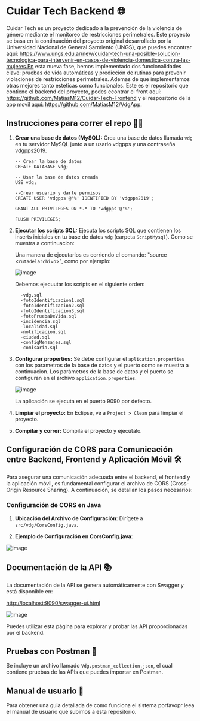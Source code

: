 # Cuidar Tech Backend 🌐

Cuidar Tech es un proyecto dedicado a la prevención de la violencia de género mediante el monitoreo de restricciones perimetrales. Este proyecto se basa en la continuación del proyecto original desarrollado por la Universidad Nacional de General Sarmiento (UNGS), que puedes encontrar aquí: https://www.ungs.edu.ar/new/cuidar-tech-una-posible-solucion-tecnologica-para-intervenir-en-casos-de-violencia-domestica-contra-las-mujeres.En esta nueva fase, hemos implementado dos funcionalidades clave: pruebas de vida automáticas y predicción de rutinas para prevenir violaciones de restricciones perimetrales. Ademas de que implementamos otras mejores tanto esteticas como funcionales. Este es el repositorio que contiene el backend del proyecto, podes econtrar el front aquí: https://github.com/MatiasM12/Cuidar-Tech-Frontend y el respositorio de la app movil aqui: https://github.com/MatiasM12/VdgApp.

## Instrucciones para correr el repo 👨‍🏫

1. **Crear una base de datos (MySQL):** Crea una base de datos llamada `vdg` en tu servidor MySQL junto a un usario vdgpps y una contraseña vdgpps2019.
   ```
   -- Crear la base de datos
   CREATE DATABASE vdg;
      
   -- Usar la base de datos creada
   USE vdg;

   --Crear usuario y darle permisos
   CREATE USER 'vdgpps'@'%' IDENTIFIED BY 'vdgpps2019';

   GRANT ALL PRIVILEGES ON *.* TO 'vdgpps'@'%';
    
   FLUSH PRIVILEGES;
   ```

3. **Ejecutar los scripts SQL:** Ejecuta los scripts SQL que contienen los inserts iniciales en tu base de datos `vdg` (carpeta `ScriptMysql`). Como se muestra a continuacion:

   Una manera de ejecutarlos es corriendo el comando: "source <`rutadelarchivo`>", como por ejemplo:

   ![image](https://github.com/Nicolas2k19/PP2Backend/assets/86579814/72a6ed9f-2881-4863-86eb-6d4710ae9a4c)

   Debemos ejecuutar los scripts en el siguiente orden:
   
         -vdg.sql
         -fotoIdentificacion1.sql
         -fotoIdentificacion2.sql
         -fotoIdentificacion3.sql
         -fotoPruebaDeVida.sql
         -incidencia.sql
         -localidad.sql
         -notificacion.sql
         -ciudad.sql
         -configMensajes.sql
         -comisaria.sql

5. **Configurar properties:** Se debe configurar el `aplication.properties` con los parametros de la base de datos y el puerto como se muestra a continuacion.
   Los parámetros de la base de datos y el puerto se configuran en el archivo `application.properties`.

   ![image](https://github.com/Nicolas2k19/PP2Backend/assets/86579814/ec539424-c248-4ac3-ae84-f9393bab5acb)
   
   La aplicación se ejecuta en el puerto 9090 por defecto.
   
6. **Limpiar el proyecto:** En Eclipse, ve a `Project > Clean` para limpiar el proyecto.

7. **Compilar y correr:** Compila el proyecto y ejecútalo.

## Configuración de CORS para Comunicación entre Backend, Frontend y Aplicación Móvil 🛠️

Para asegurar una comunicación adecuada entre el backend, el frontend y la aplicación móvil, es fundamental configurar el archivo de CORS (Cross-Origin Resource Sharing). A continuación, se detallan los pasos necesarios:

### Configuración de CORS en Java

1. **Ubicación del Archivo de Configuración**: Dirígete a `src/vdg/CorsConfig.java`.

2. **Ejemplo de Configuración en CorsConfig.java**:

![image](https://github.com/Nicolas2k19/PP2Backend/assets/86579814/723d19db-791d-4f3c-b8dc-9e22f02e5f55)


## Documentación de la API 📚

La documentación de la API se genera automáticamente con Swagger y está disponible en:

[http://localhost:9090/swagger-ui.html](http://localhost:9090/swagger-ui.html)

![image](https://github.com/Nicolas2k19/PP2Backend/assets/86579814/e105e139-640a-4384-bebd-e8ad43be27c4)


Puedes utilizar esta página para explorar y probar las API proporcionadas por el backend.

## Pruebas con Postman 🧬

Se incluye un archivo llamado `Vdg.postman_collection.json`, el cual contiene pruebas de las APIs que puedes importar en Postman.

## Manual de usuario 📕
Para obtener una guia detallada de como funciona el sistema porfavopr leea el manual de usuario que subimos a esta repositorio.

